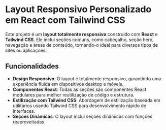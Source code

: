 # Layout Responsivo Personalizado em React com Tailwind CSS

Este projeto é um **layout totalmente responsivo** construído com **React** e **Tailwind CSS**. Ele inclui seções comuns, como cabeçalho, seção hero, navegação e áreas de conteúdo, tornando-o ideal para diversos tipos de sites ou aplicações.

## Funcionalidades

- **Design Responsivo**: O layout é totalmente responsivo, garantindo uma experiência fluida em dispositivos desktop e móveis.
- **Componentes React**: Todas as seções são componentes React modulares para melhor reutilização de código e estrutura.
- **Estilização com Tailwind CSS**: Abordagem de estilização baseada em utilitários usando Tailwind CSS para desenvolvimento rápido de interfaces.
- **Seções Dinâmicas**: O layout inclui seções dinâmicas com funções reaproveitadas 
